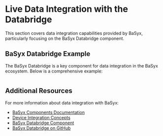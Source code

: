 # Live Data Integration with the Databridge

This section covers data integration capabilities provided by BaSyx, particularly focusing on the BaSyx Databridge component.

## BaSyx Databridge Example

The BaSyx Databridge is a key component for data integration in the BaSyx ecosystem. Below is a comprehensive example:

```{include} ../../../_external/basyx-java-server-sdk/examples/BaSyxDatabridge/README.md
```

## Additional Resources

For more information about data integration with BaSyx:

- [BaSyx Components Documentation](../../user_documentation/basyx_components/index.md)
- [Device Integration Concepts](../../user_documentation/concepts%20and%20architecture/device_integration.md)
- [BaSyx Databridge Component](../../user_documentation/basyx_components/databridge/index.md)
- [BaSyx Databridge on GitHub](https://github.com/eclipse-basyx/basyx-databridge)
